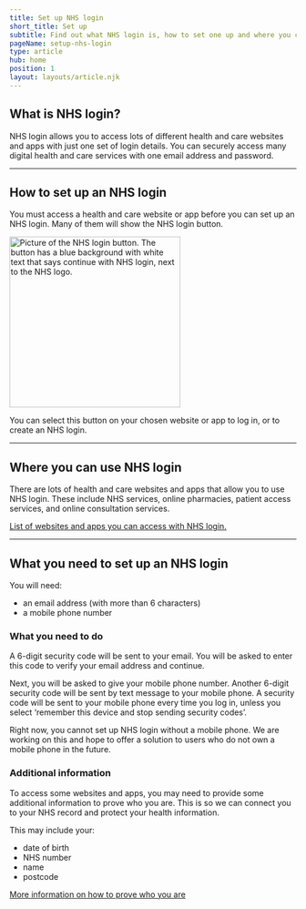 ```yaml
---
title: Set up NHS login
short_title: Set up
subtitle: Find out what NHS login is, how to set one up and where you can use it.
pageName: setup-nhs-login
type: article
hub: home
position: 1
layout: layouts/article.njk
---
```


## What is NHS login?

NHS login allows you to access lots of different health and care websites and apps with just one set of login details. You can securely access many digital health and care services with one email address and password.

---

## How to set up an NHS login

You must access a health and care website or app before you can set up an NHS login. Many of them will show the NHS login button.

<img src="/images/nhs-button.svg" class="nhsuk-u-margin-bottom-4" alt="Picture of the NHS login button. The button has a blue background with white text that says continue with NHS login, next to the NHS logo." width="300px" />

You can select this button on your chosen website or app to log in, or to create an NHS login.

---

## Where you can use NHS login

There are lots of health and care websites and apps that allow you to use NHS login. These include NHS services, online pharmacies, patient access services, and online consultation services.

[List of websites and apps you can access with NHS login.](https://www.nhs.uk/nhs-services/online-services/nhs-log-in/websites-and-apps-you-can-access-with-nhs-login 'List of websites and apps you can access with NHS login')

---

## What you need to set up an NHS login

You will need:

- an email address (with more than 6 characters)
- a mobile phone number

### What you need to do

A 6-digit security code will be sent to your email. You will be asked to enter this code to verify your email address and continue.

Next, you will be asked to give your mobile phone number. Another 6-digit security code will be sent by text message to your mobile phone. A security code will be sent to your mobile phone every time you log in, unless you select ‘remember this device and stop sending security codes’.

Right now, you cannot set up NHS login without a mobile phone. We are working on this and hope to offer a solution to users who do not own a mobile phone in the future.

### Additional information

To access some websites and apps, you may need to provide some additional information to prove who you are. This is so we can connect you to your NHS record and protect your health information.

This may include your:

- date of birth
- NHS number
- name
- postcode

[More information on how to prove who you are](/provewhoyouare 'More information on how to prove who you are')
